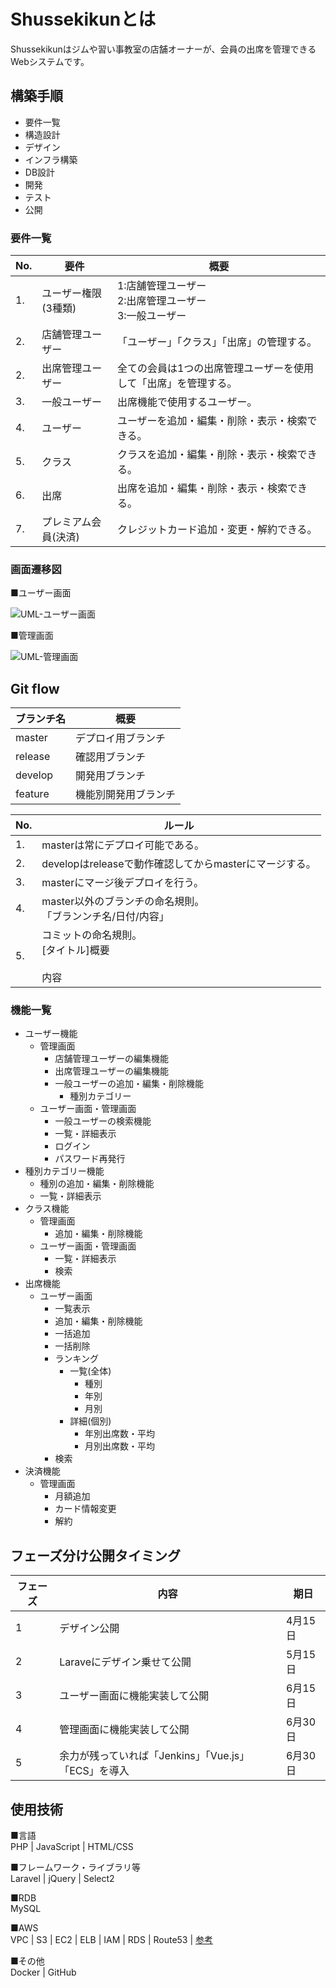# Shussekikunとは

Shussekikunはジムや習い事教室の店舗オーナーが、会員の出席を管理できるWebシステムです。

## 構築手順

- 要件一覧
- 構造設計
- デザイン
- インフラ構築
- DB設計
- 開発
- テスト
- 公開

### 要件一覧

|No. |要件 |概要 |
|---|---|---|
|1. |ユーザー権限(3種類) |1:店舗管理ユーザー<br>2:出席管理ユーザー<br>3:一般ユーザー |
|2. |店舗管理ユーザー |「ユーザー」「クラス」「出席」の管理する。 |
|2. |出席管理ユーザー |全ての会員は1つの出席管理ユーザーを使用して「出席」を管理する。 |
|3. |一般ユーザー |出席機能で使用するユーザー。 |
|4. |ユーザー |ユーザーを追加・編集・削除・表示・検索できる。 |
|5. |クラス |クラスを追加・編集・削除・表示・検索できる。 |
|6. |出席 |出席を追加・編集・削除・表示・検索できる。 |
|7. |プレミアム会員(決済) |クレジットカード追加・変更・解約できる。 |


### 画面遷移図

■ユーザー画面

![UML-ユーザー画面](https://user-images.githubusercontent.com/29622529/78363121-359b5b80-75f6-11ea-8436-213825f7db7b.jpg)

■管理画面

![UML-管理画面](https://user-images.githubusercontent.com/29622529/78363388-a0e52d80-75f6-11ea-9683-3ef80c214108.jpg)

## Git flow

|ブランチ名 |概要 |
|---|---|
|master |デプロイ用ブランチ |
|release |確認用ブランチ |
|develop |開発用ブランチ |
|feature |機能別開発用ブランチ |

|No. |ルール |
|---|---|
|1. |masterは常にデプロイ可能である。 |
|2. |developはreleaseで動作確認してからmasterにマージする。 |
|3. |masterにマージ後デプロイを行う。 |
|4. |master以外のブランチの命名規則。<br>「ブランンチ名/日付/内容」|
|5. |コミットの命名規則。<br>[タイトル]概要<br><br>内容|

### 機能一覧

- ユーザー機能
  - 管理画面
    - 店舗管理ユーザーの編集機能
    - 出席管理ユーザーの編集機能
    - 一般ユーザーの追加・編集・削除機能
      - 種別カテゴリー
  - ユーザー画面・管理画面
    - 一般ユーザーの検索機能
    - 一覧・詳細表示
    - ログイン
    - パスワード再発行
- 種別カテゴリー機能
  - 種別の追加・編集・削除機能
  - 一覧・詳細表示
- クラス機能
  - 管理画面
    - 追加・編集・削除機能
  - ユーザー画面・管理画面
    - 一覧・詳細表示
    - 検索
- 出席機能
  - ユーザー画面
    - 一覧表示
    - 追加・編集・削除機能
    - 一括追加
    - 一括削除
    - ランキング
      - 一覧(全体)
        -  種別
        - 年別
        - 月別
      - 詳細(個別)
        - 年別出席数・平均
        - 月別出席数・平均
    - 検索
- 決済機能
  - 管理画面
    - 月額追加
    - カード情報変更
    - 解約

## フェーズ分け公開タイミング

|フェーズ |内容 |期日 |
|---|---|---|
|1 |デザイン公開 |4月15日 |
|2 |Laraveにデザイン乗せて公開 |5月15日 |
|3 |ユーザー画面に機能実装して公開 |6月15日 |
|4 |管理画面に機能実装して公開 |6月30日 |
|5 |余力が残っていれば「Jenkins」「Vue.js」「ECS」を導入 |6月30日 |

## 使用技術

■言語<br>
PHP | JavaScript  | HTML/CSS

■フレームワーク・ライブラリ等<br>
Laravel | jQuery | Select2

■RDB<br>
MySQL

■AWS<br>
VPC | S3 | EC2 | ELB | IAM | RDS | Route53 |
[参考](https://qiita.com/okoppe8/items/dc1de147a36797442e4c)

■その他<br>
Docker | GitHub
